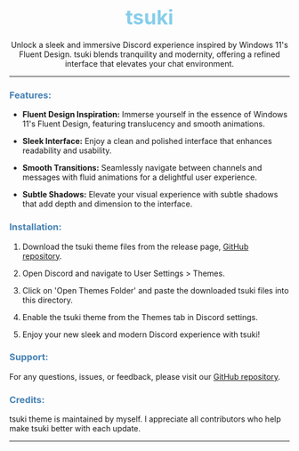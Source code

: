 <div align="center">

# <span style="color: #87CEEB; font-size: 36px;">tsuki</span>

Unlock a sleek and immersive Discord experience inspired by Windows 11's Fluent Design. tsuki blends tranquility and modernity, offering a refined interface that elevates your chat environment.

</div>

---

### <span style="color: #4682B4;">Features:</span>

- **Fluent Design Inspiration:** Immerse yourself in the essence of Windows 11's Fluent Design, featuring translucency and smooth animations.
  
- **Sleek Interface:** Enjoy a clean and polished interface that enhances readability and usability.

- **Smooth Transitions:** Seamlessly navigate between channels and messages with fluid animations for a delightful user experience.

- **Subtle Shadows:** Elevate your visual experience with subtle shadows that add depth and dimension to the interface.

### <span style="color: #4682B4;">Installation:</span>

1. Download the tsuki theme files from the release page, [GitHub repository](https://github.com/tsuki-discord/tsuki-theme).
  
2. Open Discord and navigate to User Settings > Themes.

3. Click on 'Open Themes Folder' and paste the downloaded tsuki files into this directory.

4. Enable the tsuki theme from the Themes tab in Discord settings.

5. Enjoy your new sleek and modern Discord experience with tsuki!

### <span style="color: #4682B4;">Support:</span>

For any questions, issues, or feedback, please visit our [GitHub repository](https://github.com/tsuki-discord/tsuki-theme).

### <span style="color: #4682B4;">Credits:</span>

tsuki theme is maintained by myself. I appreciate all contributors who help make tsuki better with each update.

---

</div>
